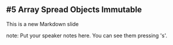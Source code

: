 ##  #5 Array Spread Objects Immutable

This is a new Markdown slide

note:
    Put your speaker notes here.
    You can see them pressing 's'.
